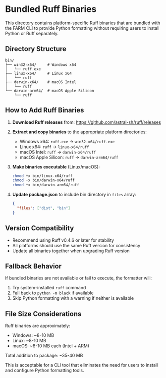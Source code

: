 # Bundled Ruff Binaries

This directory contains platform-specific Ruff binaries that are bundled with the FARM CLI to provide Python formatting without requiring users to install Python or Ruff separately.

## Directory Structure

```
bin/
├── win32-x64/     # Windows x64
│   └── ruff.exe
├── linux-x64/     # Linux x64
│   └── ruff
├── darwin-x64/    # macOS Intel
│   └── ruff
└── darwin-arm64/  # macOS Apple Silicon
    └── ruff
```

## How to Add Ruff Binaries

1. **Download Ruff releases** from: https://github.com/astral-sh/ruff/releases

2. **Extract and copy binaries** to the appropriate platform directories:

   - Windows x64: `ruff.exe` → `win32-x64/ruff.exe`
   - Linux x64: `ruff` → `linux-x64/ruff`
   - macOS Intel: `ruff` → `darwin-x64/ruff`
   - macOS Apple Silicon: `ruff` → `darwin-arm64/ruff`

3. **Make binaries executable** (Linux/macOS):

   ```bash
   chmod +x bin/linux-x64/ruff
   chmod +x bin/darwin-x64/ruff
   chmod +x bin/darwin-arm64/ruff
   ```

4. **Update package.json** to include bin directory in `files` array:
   ```json
   {
     "files": ["dist", "bin"]
   }
   ```

## Version Compatibility

- Recommend using Ruff v0.4.6 or later for stability
- All platforms should use the same Ruff version for consistency
- Update all binaries together when upgrading Ruff version

## Fallback Behavior

If bundled binaries are not available or fail to execute, the formatter will:

1. Try system-installed `ruff` command
2. Fall back to `python -m black` if available
3. Skip Python formatting with a warning if neither is available

## File Size Considerations

Ruff binaries are approximately:

- Windows: ~8-10 MB
- Linux: ~8-10 MB
- macOS: ~8-10 MB each (Intel + ARM)

Total addition to package: ~35-40 MB

This is acceptable for a CLI tool that eliminates the need for users to install and configure Python formatting tools.
